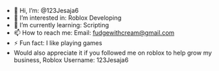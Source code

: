 - 👋 Hi, I’m: @123Jesaja6
- 👀 I’m interested in: Roblox Developing
- 🌱 I’m currently learning: Scripting
- 📫 How to reach me: Email: fudgewithcream@gmail.com
- ⚡ Fun fact: I like playing games
- Would also appreciate it if you followed me on roblox to help grow my business, Roblox Username: 123Jesaja6
